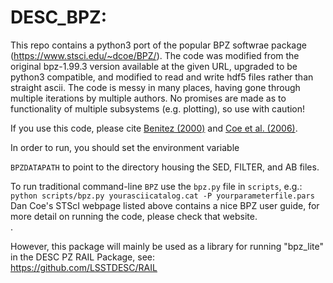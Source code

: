 # DESC_BPZ: 

This repo contains a python3 port of the popular BPZ softwrae package (https://www.stsci.edu/~dcoe/BPZ/).  The code was modified from the original bpz-1.99.3 version available at the given URL, upgraded to be python3 compatible, and modified to read and write hdf5 files rather than straight ascii.  The code is messy in many places, having gone through multiple iterations by multiple authors.  No promises are made as to functionality of multiple subsystems (e.g. plotting), so use with caution!

If you use this code, please cite [Benitez (2000)](https://ui.adsabs.harvard.edu/abs/2000ApJ...536..571B/abstract) and [Coe et al. (2006)](https://ui.adsabs.harvard.edu/abs/2006AJ....132..926C/abstract).

In order to run, you should set the environment variable<br>

`BPZDATAPATH` to point to the directory housing the SED, FILTER, and AB files.
<br>

To run traditional command-line `BPZ` use the `bpz.py` file in `scripts`, e.g.:<br>
`python scripts/bpz.py yourasciicatalog.cat -P yourparameterfile.pars` <br>
Dan Coe's STScI webpage listed above contains a nice BPZ user guide, for more detail on running the code, please check that website.<br>.

However, this package will mainly be used as a library for running "bpz_lite" in the DESC PZ RAIL Package, see:<br>
https://github.com/LSSTDESC/RAIL
